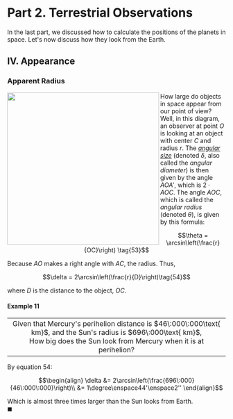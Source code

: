 # Part 2. Terrestrial Observations
In the last part, we discussed how to calculate the positions of the planets in space. Let's now discuss how they look from the Earth.

## IV. Appearance

### Apparent Radius
<img align="left" src="https://github.com/CitruzSquared/essays/assets/23460281/cddae410-88cf-4199-b2ee-58052fe983e2" width="350"/> How large do objects in space appear from our point of view? Well, in this diagram, an observer at point $O$ is looking at an object with center $C$ and radius $r$. The [*angular size*](https://en.wikipedia.org/wiki/Angular_diameter) (denoted $\delta$, also called the *angular diameter*) is then given by the angle $AOA'$, which is $2 \cdot AOC$. The angle $AOC$, which is called the *angular radius* (denoted $\theta$), is given by this formula:
```math
\theta = \arcsin\left(\frac{r}{OC}\right) \tag{53}
```
Because $AO$ makes a right angle with $AC$, the radius. Thus,
```math
\delta = 2\arcsin\left(\frac{r}{D}\right)\tag{54}
```
where $D$ is the distance to the object, $OC$.

#### Example 11
<div align="center">
<table>
<tbody>
<td align="center">
<img width="2000" height="0"><br>
Given that Mercury's perihelion distance is $46\:000\:000\text{ km}$, and the Sun's radius is $696\:000\text{ km}$, <br/>
How big does the Sun look from Mercury when it is at perihelion?
<img width="2000" height="0">
</td>
</tbody>
</table>
</div>

By equation $54$:
```math
\begin{align}
\delta &= 2\arcsin\left(\frac{696\:000}{46\:000\:000}\right)\\
&= 1\degree\enspace44'\enspace2''
\end{align}
```
Which is almost three times larger than the Sun looks from Earth.\
$\blacksquare$
